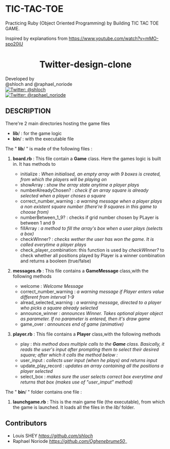 # TIC-TAC-TOE
Practicing Ruby (Object Oriented Programming) by Building TIC TAC TOE GAME.

Inspired by explanations from https://www.youtube.com/watch?v=mMO-spo20jU

<h1 align="center">Twitter-design-clone</h1>
<p>
            Developed by <br />
            @shloch and @raphael_noriode  <br />
            <a href="https://twitter.com/shloch" target="_blank">
                <img alt="Twitter: @shloch" src="https://img.shields.io/twitter/follow/shloch.svg?style=social" />
            </a> <br/>
             <a href="https://twitter.com/raphael_noriode" target="_blank">
                <img alt="Twitter: @raphael_noriode"
                    src="https://img.shields.io/twitter/follow/raphael_noriode.svg?style=social" />
            </a>

            

           
</p>

## DESCRIPTION

There're 2 main directories hosting the game files
- **lib**/ : for the game logic
- **bin**/ : with the executable file

The " **lib**/ " is made of the following files :
1. **board.rb** : This file contain a **Game** class. Here the games logic is built in. It has methods to 
    - initialize : *When initialised, an empty array with 9 boxes is created, from which the players will be playing on*
    - showArray : *show the array state anytime a player plays*
    - numberAlreadyChosen? : *check if an array square is already selected when a player choses a square*
    - correct_number_warning : *a warning message when a player plays a non existent square number (there're 9 squares in this game to choose from)*
    - numberBetween_1_9? : checks if grid number chosen by PLayer is between 1 and 9
    - fillArray : *a method to fill the array's box when a user plays (selects a box)*
    - checkWInner? : *checks wether the user has won the game. It is called everytime a player plays*
    - check_player_combination: this function is used by *checkWInner?* to check whether all positions played by Player is a winner combination and returns a booleen (true/false)
   

2. **messages.rb** : This file contains a **GameMessage** class,with the following methods
    - welcome : *Welcome Message*
    - correct_number_warning : *a warning message if Player enters value different from interval 1-9*
    - alread_selected_warning : *a warning message, directed to a player who picks a square already selected*
    - announce_winner : *announces Winner. Takes optional player object as parameter. If no parameter is entered, then it's draw game*
    - game_over : *announces end of game (animative)*

3. **player.rb** : This file contains a **Player** class,with the following methods
    - play : *this method does multiple calls to the **Game** class. Basically, it reads the user's input after prompting them to select their desired square; after which it calls the method below :*
    - user_input : *collects user input (when he plays) and returns input*
    - update_play_record : *updates an array containing all the positions a player selected*
    - select_box : *makes sure the user selects correct box everytime and returns that box (makes use of "user_imput" method)*


The " **bin**/ " folder contains one file :

1. **launchgame.rb** : This is the main game file (the executable), from which the game is launched. It loads all the files in the *lib/* folder.



## Contributors

- Louis SHEY _https://github.com/shloch_
- Raphael Noriode _https://github.com/Oghenebrume50__

